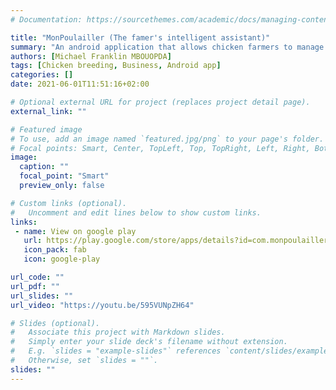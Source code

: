 ```yaml
---
# Documentation: https://sourcethemes.com/academic/docs/managing-content/

title: "MonPoulailler (The famer's intelligent assistant)"
summary: "An android application that allows chicken farmers to manage their business and improve their profitability with the utmost simplicity. MyPoulailler allows you to manage the stock of chickens, the dead, the food, the sales, the medicines, the farmers and all the other aspects of raising chickens using your phone."
authors: [Michael Franklin MBOUOPDA]
tags: [Chicken breeding, Business, Android app]
categories: []
date: 2021-06-01T11:51:16+02:00

# Optional external URL for project (replaces project detail page).
external_link: ""

# Featured image
# To use, add an image named `featured.jpg/png` to your page's folder.
# Focal points: Smart, Center, TopLeft, Top, TopRight, Left, Right, BottomLeft, Bottom, BottomRight.
image:
  caption: ""
  focal_point: "Smart"
  preview_only: false

# Custom links (optional).
#   Uncomment and edit lines below to show custom links.
links:
 - name: View on google play
   url: https://play.google.com/store/apps/details?id=com.monpoulailler
   icon_pack: fab
   icon: google-play

url_code: ""
url_pdf: ""
url_slides: ""
url_video: "https://youtu.be/595VUNpZH64"

# Slides (optional).
#   Associate this project with Markdown slides.
#   Simply enter your slide deck's filename without extension.
#   E.g. `slides = "example-slides"` references `content/slides/example-slides.md`.
#   Otherwise, set `slides = ""`.
slides: ""
---
```

